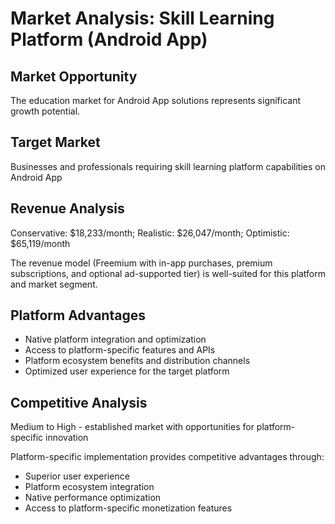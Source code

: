 # Market Analysis: Skill Learning Platform (Android App)

## Market Opportunity
The education market for Android App solutions represents significant growth potential.

## Target Market
Businesses and professionals requiring skill learning platform capabilities on Android App

## Revenue Analysis
Conservative: $18,233/month; Realistic: $26,047/month; Optimistic: $65,119/month

The revenue model (Freemium with in-app purchases, premium subscriptions, and optional ad-supported tier) is well-suited for this platform and market segment.

## Platform Advantages
- Native platform integration and optimization
- Access to platform-specific features and APIs
- Platform ecosystem benefits and distribution channels
- Optimized user experience for the target platform

## Competitive Analysis
Medium to High - established market with opportunities for platform-specific innovation

Platform-specific implementation provides competitive advantages through:
- Superior user experience
- Platform ecosystem integration
- Native performance optimization
- Access to platform-specific monetization features
